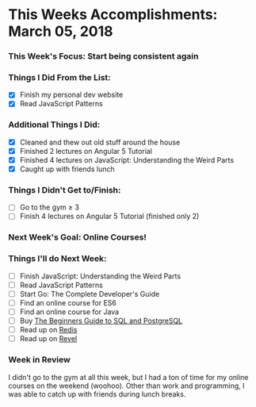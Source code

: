 # This Weeks Accomplishments: March 05, 2018

### This Week's Focus: Start being consistent again

### Things I Did From the List:
- [x] Finish my personal dev website
- [x] Read JavaScript Patterns

### Additional Things I Did:
- [x] Cleaned and thew out old stuff around the house
- [x] Finished 2 lectures on Angular 5 Tutorial
- [x] Finished 4 lectures on JavaScript: Understanding the Weird Parts
- [x] Caught up with friends lunch

### Things I Didn't Get to/Finish:
- [ ] Go to the gym ≥ 3
- [ ] Finish 4 lectures on Angular 5 Tutorial (finished only 2)

### Next Week's Goal: Online Courses! 

### Things I'll do Next Week:
- [ ] Finish JavaScript: Understanding the Weird Parts
- [ ] Read JavaScript Patterns
- [ ] Start Go: The Complete Developer's Guide
- [ ] Find an online course for ES6
- [ ] Find an online course for Java
- [ ] Buy [The Beginners Guide to SQL and PostgreSQL](https://www.udemy.com/sql-the-beginners-guide/)
- [ ] Read up on [Redis](https://redis.io/)
- [ ] Read up on [Revel](https://revel.github.io/)

### Week in Review
I didn't go to the gym at all this week, but I had a ton of time for my 
online courses on the weekend (woohoo). Other than work and programming, 
I was able to catch up with friends during lunch breaks.